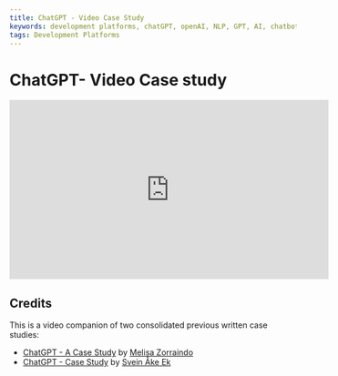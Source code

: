 ```yaml
---
title: ChatGPT - Video Case Study
keywords: development platforms, chatGPT, openAI, NLP, GPT, AI, chatbot
tags: Development Platforms
---
```


# ChatGPT- Video Case study
<center>
  <iframe width="560" 
          height="315"
          src="https://www.youtube.com/embed/r_1Vy1ahp5Y"
          title="YouTube video player"
          frameborder="0" allow="accelerometer; autoplay; clipboard-write; encrypted-media; gyroscope; picture-in-picture; web-share" allowfullscreen>  </iframe>
</center>

## Credits
This is a video companion of two consolidated previous written case studies:

- [ChatGPT - A Case Study](https://github.com/mathildeew/development-platforms/blob/1a7f6b6e962150b8fbffcf68bc2d8e65c78888a7/case-studies/openai/chatgpt/archive/chatGPT-case-study-Melisa-Zorraindo.md) by [Melisa Zorraindo](https://github.com/melisa-zorraindo)
- [ChatGPT - Case Study](https://github.com/mathildeew/development-platforms/blob/00d3f3815a4f3eb9648dc8d20fa5c9ed5188f305/case-studies/openai/chatgpt/archive/chatGPT-case-study.md) by [Svein Åke Ek](https://github.com/akeek)
